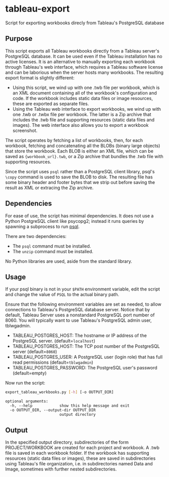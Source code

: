 # tableau-export
Script for exporting workbooks direcly from Tableau's PostgreSQL database

## Purpose

This script exports all Tableau workbooks directly from a Tableau server's PostgreSQL database. It can be used even if the Tableau installation has no active licenses. It is an alternative to manually exporting each workbook through Tableau's web interface, which requires a Tableau software license and can be laborious when the server hosts many workbooks. The resulting export format is slightly different:

- Using this script, we wind up with one .twb file per workbook, which is an XML document containing all of the workbook's configuration and code. If the workbook includes static data files or image resources, these are exported as separate files.
- Using the Tableau web interface to export workbooks, we wind up with one .twb or .twbx file per workbook. The latter is a Zip archive that includes the .twb file and supporting resources (static data files and images). The web interface also allows you to export a workbook screenshot.

The script operates by fetching a list of workbooks, then, for each workbook, fetching and concatenating all the BLOBs (binary large objects) that store the workbook. Each BLOB is either an XML file, which can be saved as `{workbook_url}.twb`, or a Zip archive that bundles the .twb file with supporting resources.

Since the script uses `psql` rather than a PostgreSQL client library, psql's `\copy` command is used to save the BLOB to disk. The resulting file has some binary header and footer bytes that we strip out before saving the result as XML or extracing the Zip archive.

## Dependencies

For ease of use, the script has minimal dependencies. It does not use a Python PostgreSQL client like psycopg2; instead it runs queries by spawning a subprocess to run [psql](https://www.postgresql.org/docs/current/app-psql.html).

There are two dependencies:
- The `psql` command must be installed.
- The `unzip` command must be installed.

No Python libraries are used, aside from the standard library.

## Usage

If your psql binary is not in your `$PATH` environment variable, edit the script and change the value of `PSQL` to the actual binary path.

Ensure that the following environment variables are set as needed, to allow connections to Tableau's PostgreSQL database server. Notice that by default, Tableau Server uses a nonstandard PostgreSQL port number of 8060. You will typically want to use Tableau's PostgreSQL admin user, tblwgadmin.

- TABLEAU_POSTGRES_HOST: The hostname or IP address of the PostgreSQL server. (default=`localhost`)
- TABLEAU_POSTGRES_HOST: The TCP post number of the PostgreSQL server (default=`8060`)
- TABLEAU_POSTGRES_USER: A PostgreSQL user (login role) that has full read permissions (default=`tblwgadmin`)
- TABLEAU_POSTGRES_PASSWORD: The PostgreSQL user's password (default=empty)

Now run the script:

```sh
export_tableau_workbooks.py [-h] [-o OUTPUT_DIR]
```

```
optional arguments:
  -h, --help            show this help message and exit
  -o OUTPUT_DIR, --output-dir OUTPUT_DIR
                        output directory
```

## Output

In the specified output directory, subdirectories of the form PROJECT/WORKBOOK are created for each project and workbook. A .twb file is saved in each workbook folder. If the workbook has supporting resources (static data files or images), these are saved in subdirectories using Tableau's file organization, i.e. in subdirectories named Data and Image, sometimes with further nested subdirectories.
